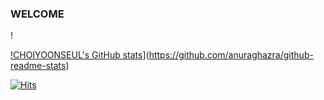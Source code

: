### WELCOME 

<!--
**CHOIYOONSEUL/CHOIYOONSEUL** is a ✨ _special_ ✨ repository because its `README.md` (this file) appears on your GitHub profile.

Here are some ideas to get you started:

- 🔭 I’m currently working on ...
- 🌱 I’m currently learning ...
- 👯 I’m looking to collaborate on ...
- 🤔 I’m looking for help with ...
- 💬 Ask me about ...
- 📫 How to reach me: ...
- 😄 Pronouns: ...
- ⚡ Fun fact: ...
-->!
[!CHOIYOONSEUL's GitHub stats](https://github-readme-stats.vercel.app/api?username=CHOIYOONSEUL&theme=solarized-lighta&count_private=true)](https://github.com/anuraghazra/github-readme-stats)


[![Hits](https://hits.seeyoufarm.com/api/count/incr/badge.svg?url=https%3A%2F%2Fgithub.com%2Fgjbae1212%2Fhit-counter&count_bg=%2379C83D&title_bg=%23080DF1&icon=&icon_color=%23E7E7E7&title=hits&edge_flat=false)](https://hits.seeyoufarm.com)
